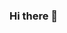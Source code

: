 ### Hi there 👋

<!--
**Smoka24/Smoka24** is a ✨ _special_ ✨ repository because its `README.md` (this file) appears on your GitHub profile.

Here are some ideas to get you started:

- 🔭 I’m currently working on studies, High Flyers and POLSL Racing projects
- 🌱 I’m currently learning everything I can
- 💬 Ask me about anything you want!
- 📫 How to reach me: Discord: smoka24
- 😄 Pronouns: She/Her
- ⚡ Fun fact: Is there any?
-->
